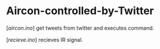# Aircon-controlled-by-Twitter

[*aircon.ino*]
get tweets from twitter and executes command.　　

[*recieve.ino*]
recieves IR signal.
